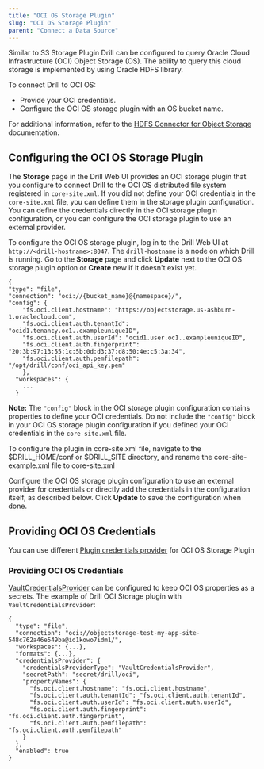 ```yaml
---
title: "OCI OS Storage Plugin"
slug: "OCI OS Storage Plugin"
parent: "Connect a Data Source"
---
```

Similar to S3 Storage Plugin Drill can be configured to query Oracle Cloud Infrastructure (OCI) Object Storage (OS). 
The ability to query this cloud storage is implemented by using Oracle HDFS library.

To connect Drill to OCI OS:  

- Provide your OCI credentials.   
- Configure the OCI OS storage plugin with an OS bucket name.  

For additional information, refer to the [HDFS Connector for Object Storage](https://docs.oracle.com/en-us/iaas/Content/API/SDKDocs/hdfsconnector.htm) documentation.   

## Configuring the OCI OS Storage Plugin

The **Storage** page in the Drill Web UI provides an OCI storage plugin that you configure to connect Drill to the OCI OS distributed file system registered in `core-site.xml`. If you did not define your OCI credentials in the `core-site.xml` file, you can define them in the storage plugin configuration. You can define the credentials directly in the OCI storage plugin configuration, or you can configure the OCI storage plugin to use an external provider.

To configure the OCI OS storage plugin, log in to the Drill Web UI at `http://<drill-hostname>:8047`. The `drill-hostname` is a node on which Drill is running. Go to the **Storage** page and click **Update** next to the OCI OS storage plugin option or **Create** new if it doesn't exist yet. 

	{
 	"type": "file",
	"connection": "oci://{bucket_name}@{namespace}/",
	"config": {
		"fs.oci.client.hostname": "https://objectstorage.us-ashburn-1.oraclecloud.com",
		"fs.oci.client.auth.tenantId": "ocid1.tenancy.oc1..exampleuniqueID",
		"fs.oci.client.auth.userId": "ocid1.user.oc1..exampleuniqueID",
		"fs.oci.client.auth.fingerprint": "20:3b:97:13:55:1c:5b:0d:d3:37:d8:50:4e:c5:3a:34",
		"fs.oci.client.auth.pemfilepath": "/opt/drill/conf/oci_api_key.pem"
	    },
	  "workspaces": {
	    ...
	  }  

**Note:** The `"config"` block in the OCI storage plugin configuration contains properties to define your OCI credentials. Do not include the `"config"` block in your OCI OS storage plugin configuration if you defined your OCI credentials in the `core-site.xml` file.

To configure the plugin in core-site.xml file, navigate to the $DRILL_HOME/conf or $DRILL_SITE directory, and rename the core-site-example.xml file to core-site.xml

Configure the OCI OS storage plugin configuration to use an external provider for credentials or directly add the credentials in the configuration itself, as described below. Click **Update** to save the configuration when done.

## Providing OCI OS Credentials

You can use different [Plugin credentials provider](https://github.com/apache/drill/blob/master/docs/dev/PluginCredentialsProvider.md) for OCI OS Storage Plugin

### Providing OCI OS Credentials

[VaultCredentialsProvider](`VaultCredentialsProvider`) can be configured to keep OCI OS properties as a secrets. The example of Drill OCI Storage plugin with `VaultCredentialsProvider`:   
```
{
  "type": "file",
  "connection": "oci://objectstorage-test-my-app-site-548c762a46e549ba@id1kowo7idm1/",
  "workspaces": {...},
  "formats": {...},
  "credentialsProvider": {
    "credentialsProviderType": "VaultCredentialsProvider",
    "secretPath": "secret/drill/oci",
    "propertyNames": {
      "fs.oci.client.hostname": "fs.oci.client.hostname",
      "fs.oci.client.auth.tenantId": "fs.oci.client.auth.tenantId",
      "fs.oci.client.auth.userId": "fs.oci.client.auth.userId",
      "fs.oci.client.auth.fingerprint": "fs.oci.client.auth.fingerprint",
      "fs.oci.client.auth.pemfilepath": "fs.oci.client.auth.pemfilepath"
    }
  },
  "enabled": true
}
```